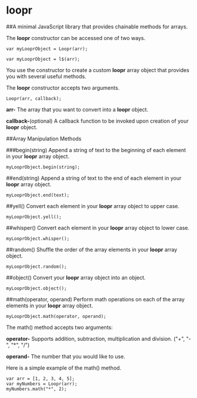 # loopr
##A minimal JavaScript library that provides chainable methods for arrays.

The **loopr** constructor can be accessed one of two ways.

```
var myLooprObject = Loopr(arr);
```

```
var myLooprObject = l$(arr);
```

You use the constructor to create a custom **loopr** array object that provides you with several useful methods. 

The **loopr** constructor accepts two arguments.

```
Loopr(arr, callback);
```

**arr-** The array that you want to convert into a **loopr** object.

**callback-**(optional) A callback function to be invoked upon creation of your **loopr** object.

##Array Manipulation Methods

###begin(string)
Append a string of text to the beginning of each element in your **loopr** array object.

```
myLooprObject.begin(string);
```

##end(string)
Append a string of text to the end of each element in your **loopr** array object.

```
myLooprObject.end(text);
```

##yell()
Convert each element in your **loopr** array object to upper case.

```
myLooprObject.yell();
```

##whisper()
Convert each element in your **loopr** array object to lower case.

```
myLooprObject.whisper();
```
##random()
Shuffle the order of the array elements in your **loopr** array object.

```
myLooprObject.random();
```

##object()
Convert your **loopr** array object into an object.

```
myLooprObject.object();
```
##math(operator, operand)
Perform math operations on each of the array elements in your **loopr** array object. 

```
myLooprObject.math(operator, operand);
```

The math() method accepts two arguments:

**operator-** Supports addition, subtraction, multiplication and division. ("+", "-", "*", "/")

**operand-** The number that you would like to use. 

Here is a simple example of the math() method.

```
var arr = [1, 2, 3, 4, 5];
var myNumbers = Loopr(arr);
myNumbers.math("*", 2);
```

